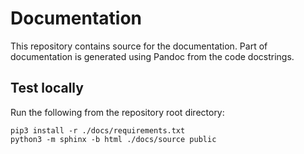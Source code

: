 Documentation
====================

This repository contains source for the documentation.
Part of documentation is generated using Pandoc from the code docstrings.

## Test locally

Run the following from the repository root directory:

```
pip3 install -r ./docs/requirements.txt
python3 -m sphinx -b html ./docs/source public
```
